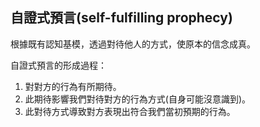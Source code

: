 ## 自證式預言(self-fulfilling prophecy)
根據既有認知基模，透過對待他人的方式，使原本的信念成真。

自證式預言的形成過程：
1. 對對方的行為有所期待。
2. 此期待影響我們對待對方的行為方式(自身可能沒意識到)。
3. 此對待方式導致對方表現出符合我們當初預期的行為。


